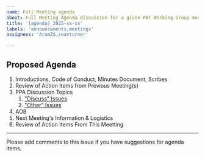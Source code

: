 ```yaml
---
name: Full Meeting agenda
about: Full Meeting Agenda discussion for a given PAT Working Group meeting. Discusion of all proposed agenda items. 
title: '[agenda] 2025-xx-xx'
labels: 'announcements,meetings'
assignees: 'AramZS,seanturner'

---
```


## Proposed Agenda

1. Introductions, Code of Conduct, Minutes Document, Scribes
1. Review of Action Items from Previous Meeting(s)
1. PPA Discussion Topics
   1. ["Discuss" Issues](https://github.com/w3c/ppa/issues?q=state%3Aopen%20label%3A%22discuss%22)
   2. ["Other" Issues](https://github.com/patcg/ppa-api/issues?q=state%3Aopen%20-label%3A%22discuss%22%20%20is%3Aissue)
1. AOB
2. Next Meeting's Information & Logistics
3. Review of Action Items From This Meetting

---

Please add comments to this issue if you have suggestions for agenda items.
